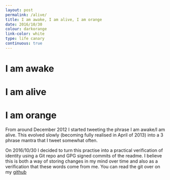 ```yaml
---
layout: post
permalink: /alive/
title: I am awake, I am alive, I am orange
date: 2016/10/30
colour: darkorange
link-color: white
type: life canary
continuous: true
---
```

# I am awake
# I am alive
# I am orange

From around December 2012 I started tweeting the phrase I am awake/I am alive. This evolved slowly (becoming fully realised in April of 2013) into a 3 phrase mantra that I tweet somewhat often.

On 2016/10/30 I decided to turn this practise into a practical verification of identity using a Git repo and GPG signed commits of the readme. I believe this is both a way of storing changes in my mind over time and also as a verification that these words come from me. You can read the git over on my [github]

[github]: https://github.com/ixt/I-am-awake-I-am-alive-I-am-orange
